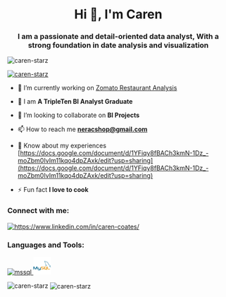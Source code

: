 <h1 align="center">Hi 👋, I'm Caren</h1>
<h3 align="center">I am a passionate and detail-oriented data analyst, With a strong foundation in date analysis and visualization</h3>

<p align="left"> <img src="https://komarev.com/ghpvc/?username=caren-starz&label=Profile%20views&color=0e75b6&style=flat" alt="caren-starz" /> </p>

<p align="left"> <a href="https://github.com/ryo-ma/github-profile-trophy"><img src="https://github-profile-trophy.vercel.app/?username=caren-starz" alt="caren-starz" /></a> </p>

- 🔭 I’m currently working on [Zomato Restaurant Analysis](https://public.tableau.com/views/CC_ZomatoRestaurantAnalysis/Dashboard1?:language=en-US&publish=yes&:sid=&:redirect=auth&:display_count=n&:origin=viz_share_link)

- 🌱 I am **A TripleTen BI Analyst Graduate**

- 👯 I’m looking to collaborate on **BI Projects**

- 📫 How to reach me **neracshop@gmail.com**

- 📄 Know about my experiences [https://docs.google.com/document/d/1YFiqy8fBACh3kmN-1Dz_-moZbm0IvIm11kqo4dpZAxk/edit?usp=sharing](https://docs.google.com/document/d/1YFiqy8fBACh3kmN-1Dz_-moZbm0IvIm11kqo4dpZAxk/edit?usp=sharing)

- ⚡ Fun fact **I love to cook**

<h3 align="left">Connect with me:</h3>
<p align="left">
<a href="https://linkedin.com/in/https://www.linkedin.com/in/caren-coates/" target="blank"><img align="center" src="https://raw.githubusercontent.com/rahuldkjain/github-profile-readme-generator/master/src/images/icons/Social/linked-in-alt.svg" alt="https://www.linkedin.com/in/caren-coates/" height="30" width="40" /></a>
</p>

<h3 align="left">Languages and Tools:</h3>
<p align="left"> <a href="https://www.microsoft.com/en-us/sql-server" target="_blank" rel="noreferrer"> <img src="https://www.svgrepo.com/show/303229/microsoft-sql-server-logo.svg" alt="mssql" width="40" height="40"/> </a> <a href="https://www.mysql.com/" target="_blank" rel="noreferrer"> <img src="https://raw.githubusercontent.com/devicons/devicon/master/icons/mysql/mysql-original-wordmark.svg" alt="mysql" width="40" height="40"/> </a> </p>

<p><img align="left" src="https://github-readme-stats.vercel.app/api/top-langs?username=caren-starz&show_icons=true&locale=en&layout=compact" alt="caren-starz" /></p>

<p>&nbsp;<img align="center" src="https://github-readme-stats.vercel.app/api?username=caren-starz&show_icons=true&locale=en" alt="caren-starz" /></p>
